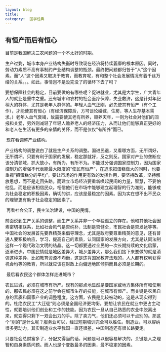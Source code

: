 ```yaml
---
layout: blog  
title:  
category:  国学经典
---
```


## 有恒产而后有恒心

目前是我国解决三农问题的一个不太好的时期。

​      生产过剩，城市本身产业结构失衡时导致现在经济将持续萎靡的根本原因。同时，劳动力素质不高有事制约产业结构调整的瓶颈。最终把问题都归咎于“人”这个因素。而“人”这个因素又取决于教育，而教育呢，有和整个社会发展情况有着千丝万缕的关系。。。如此，事情岂不是没完没了的循环下去了吗？

​     要想保障社会的稳定，目前要做的有哪些呢？促进就业，尤其是大学生，广大青年人的就业是重中之重。还有城市和农村的社会医疗保障，失业救济，这是针对年纪稍大的群体，尤其是老年人群体的。年轻人血气正刚，必先使其有恒产（有个工作），才能使其有恒心（有经济保障后，方可谈论婚嫁，住房，等人生存基本需求。）老年人血气衰竭，故需要使其老有所养，颐养天年，一则为社会对他们的回报和关爱，另外则减轻了年轻人赡养老人的经济压力，从而让他们能够真正更好的和老人在生活有更多的亲情的关怀，而不是仅仅“有所养”而已。

​     现在看调整产业结构。

​    产业结构的调整说白了就是生产关系的调整。国进民退，又看哪方面，无所谓好，无所谓坏。只要有利于国家的发展，稳定那就好，反之则反。国家对产业的垄断应该分清领域，抓大放小，有所为，有所不为。不能过分强调国家控制力，因为国家控制力的增强不代表能最大限度的“使民有恒产”，在追求把蛋糕做大的同时，也要重视“把蛋糕分的平均”。要让市场的作用更有效的发挥作用，要坚持改革，坚持解放思想，而不是走回头路。而建立市场经济要重新唤起民间的力量，智慧，不要怕他乱，而是应该相信民众，相信他们在市场中能够建立起理智的行为准则，能够成为社会稳定的积极因素，确切的讲，应该是最稳定的因素。因为实在想不出不民众的理智更有助于社会稳定的因素了。

​      再看社会公正，民主法治建设，中国的民情。

​     前面说到生产关系的调整，而生产关系并非一个单独孤立的存在。他和其他社会因素密切相联系，比如社会风气是否纯朴，法制是否健全，市民社会是否发达等等。中国社会的发展首先要靠精英来倡导理念，尤其是政府要尊重精英的意见，还有普通人要积极响应，学习，提高自己的素质，认同国家的发展方向，尤其是认同法制这样一个现代政治文明的结晶。这一切都要通过全民的一次长期持续的文化启蒙，逐渐进步。中国民情就是地区差异大，城乡差异大，那么我们接下来要做的就是消弭这种差异，比如教育资源不均衡，这是违背国家教育法规的，人人都有权利获得机会均等的教育，所以就应该在财政上向偏远地区倾斜而且必须是长期的。

​       最后看农民这个群体怎样走进城市？

​       农民进城，必须在城市有所产。现有的那点地显然是要国家或地方集体所有和使用的，那农民必须在这之前学会在城市生存的技能，在城市有恒产。而关键是农民自身的素质和国家产业的调整程度。这方面，农民是比较被动的，这是从现实得到的。杜绝农民工“大迁徙”则必须是全国经济更均衡。要想让农民在就业中更占主动性，就要培训他们创业和工作的技能。因为农民一旦从自己熟悉的农业中脱离出来，就变得只剩下一双会出力的手。除了卖力气，他们还必须可以干点别的。那这个“别的”是什么呢？服务业可以，经过短期培训完全可以胜任。制造业，可以容纳很多劳动力，其实制造业水平我国一直还很差，中国制造还有很长路要走。

​       只要社会总财富多了，分配又得当的话，问题是可以很容易解决的，关键是人之理智和自身素质问题。而人也是个变数最多的因素，最不稳定的因素。